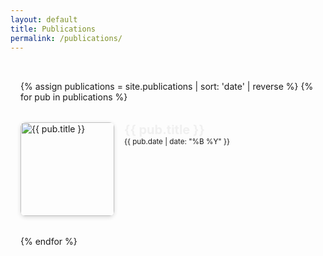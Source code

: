```yaml
---
layout: default
title: Publications
permalink: /publications/
---
```


<div class="pub-archive">
  {% assign publications = site.publications | sort: 'date' | reverse %}
  {% for pub in publications %}
    <div class="pub-entry">
      <div class="pub-img">
        <img src="{{ '/assets/' | append: pub.image }}" alt="{{ pub.title }}">
      </div>
      <div class="pub-meta">
        <h3 class="pub-title">
          <a href="{{ pub.external_url | default: pub.url | relative_url }}" target="_blank">
            {{ pub.title }}
          </a>
        </h3>
        <small class="pub-date">{{ pub.date | date: "%B %Y" }}</small>
        <!-- <p class="pub-abstract">
            {{ pub.abstract | truncatewords: 40, "..." }}
        </p> -->
      </div>
    </div>
  {% endfor %}
</div>

<style>
.pub-archive {
  display: flex;
  flex-direction: column;
  gap: 2rem;
  max-width: 800px;
  margin: 0 auto;
  padding: 2rem 1rem;
}
.pub-entry {
  display: flex;
  gap: 1rem;
  align-items: flex-start;
}
.pub-img img {
  width: 150px;
  height: auto;
  border-radius: 8px;
  box-shadow: 0 2px 6px rgba(0,0,0,0.15);
}
.pub-meta {
  flex: 1;
}
.pub-title {
  margin: 0;
  font-size: 1.25rem;
}
.pub-title a {
  text-decoration: none;
  color: #f0f0f0;
}
.pub-title a:hover {
  text-decoration: underline;
}
.pub-abstract {
  margin-top: 0.5rem;
  color: #cccccc;
}
</style>
